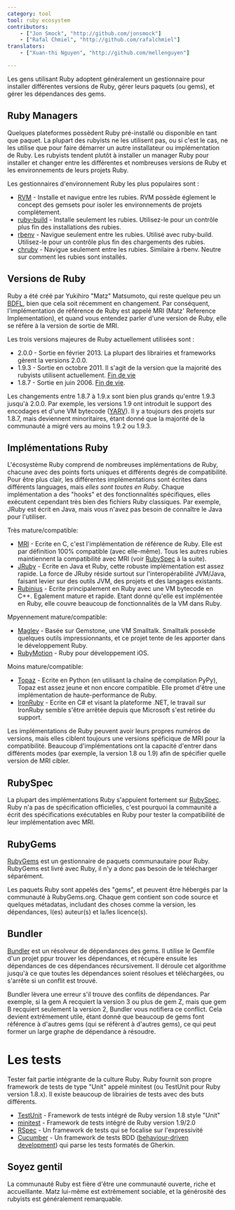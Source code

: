```yaml
---
category: tool
tool: ruby ecosystem
contributors:
    - ["Jon Smock", "http://github.com/jonsmock"]
    - ["Rafal Chmiel", "http://github.com/rafalchmiel"]
translators:
    - ["Xuan-thi Nguyen", "http://github.com/mellenguyen"]

---
```


Les gens utilisant Ruby adoptent généralement un gestionnaire pour installer
différentes versions de Ruby, gérer leurs paquets (ou gems), et gérer les
dépendances des gems.

## Ruby Managers

Quelques plateformes possèdent Ruby pré-installé ou disponible en tant que
paquet. La plupart des rubyists ne les utilisent pas, ou si c'est le cas, ne
les utilise que pour faire démarrer un autre installateur ou implémentation de
Ruby. Les rubyists tendent plutôt à installer un manager Ruby pour installer
et changer entre les différentes et nombreuses versions de Ruby et les
environnements de leurs projets Ruby.

Les gestionnaires d'environnement Ruby les plus populaires sont :

* [RVM](https://rvm.io/) - Installe et navigue entre les rubies. RVM possède
  églement le concept des gemsets pour isoler les environnements de projets
  complètement.
* [ruby-build](https://github.com/sstephenson/ruby-build) - Installe seulement
  les rubies. Utilisez-le pour un contrôle plus fin des installations des
  rubies.
* [rbenv](https://github.com/sstephenson/rbenv) - Navigue seulement entre les
  rubies. Utilisé avec ruby-build. Utilisez-le pour un contrôle plus fin des
  chargements des rubies.
* [chruby](https://github.com/postmodern/chruby) - Navigue seulement entre les
  rubies. Similaire à rbenv. Neutre sur comment les rubies sont installés.

## Versions de Ruby

Ruby a été créé par Yukihiro "Matz" Matsumoto, qui reste quelque peu un
[BDFL](https://fr.wikipedia.org/wiki/Benevolent_Dictator_for_Life), bien que
cela soit récemment en changement. Par conséquent, l'implémentation de
référence de Ruby est appelé MRI (Matz' Reference Implementation), et quand
vous entendez parler d'une version de Ruby, elle se réfère à la version de
sortie de MRI.

Les trois versions majeures de Ruby actuellement utilisées sont :

* 2.0.0 - Sortie en février 2013. La plupart des librairies et frameworks
  gèrent la versions 2.0.0.
* 1.9.3 - Sortie en octobre 2011. Il s'agit de la version que la majorité des
  rubyists utilisent actuellement. [Fin de vie](https://www.ruby-lang.org/en/news/2015/02/23/support-for-ruby-1-9-3-has-ended/)
* 1.8.7 - Sortie en juin 2006. [Fin de vie](http://www.ruby-lang.org/en/news/2013/06/30/we-retire-1-8-7/).

Les changements entre 1.8.7 à 1.9.x sont bien plus grands qu'entre 1.9.3
jusqu'à 2.0.0. Par exemple, les versions 1.9 ont introduit le support des
encodages et d'une VM bytecode ([YARV](https://fr.wikipedia.org/wiki/YARV)).
Il y a toujours des projets sur 1.8.7, mais deviennent minoritaires, étant
donné que la majorité de la communauté a migré vers au moins 1.9.2 ou 1.9.3.

## Implémentations Ruby

L'écosystème Ruby comprend de nombreuses implémentations de Ruby, chacune avec
des points forts uniques et différents degrés de compatibilité. Pour être plus
clair, les différentes implémentations sont écrites dans différents languages,
mais *elles sont toutes en Ruby*.
Chaque implémentation a des "hooks" et des fonctionnalités spécifiques, elles
exécutent cependant très bien des fichiers Ruby classiques.
Par exemple, JRuby est écrit en Java, mais vous n'avez pas besoin de connaître
le Java pour l'utiliser.

Très mature/compatible:

* [MRI](https://github.com/ruby/ruby) - Ecrite en C, c'est l'implémentation de
  référence de Ruby. Elle est par définition 100% compatible (avec elle-même).
  Tous les autres rubies maintiennent la compatibilité avec MRI
  (voir [RubySpec](#rubyspec) à la suite).
* [JRuby](http://jruby.org/) - Ecrite en Java et Ruby, cette robuste
  implémentation est assez rapide.
  La force de JRuby réside surtout sur l'interopérabilité JVM/Java, faisant
  levier sur des outils JVM, des projets et des langages existants.
* [Rubinius](http://rubini.us/) - Ecrite principalement en Ruby avec une VM
  bytecode en C++. Egalement mature et rapide. Etant donné qu'elle est
  implémentée en Ruby, elle couvre beaucoup de fonctionnalités de la
  VM dans Ruby.

Mpyennement mature/compatible:

* [Maglev](http://maglev.github.io/) - Basée sur Gemstone, une VM Smalltalk.
  Smalltalk possède quelques outils impressionnants, et ce projet tente
  de les apporter dans le développement Ruby.
* [RubyMotion](http://www.rubymotion.com/) - Ruby pour développement iOS.

Moins mature/compatible:

* [Topaz](http://topazruby.com/) - Ecrite en Python (en utilisant la chaîne de
  compilation PyPy), Topaz est assez jeune et non encore compatible.
  Elle promet d'être une implémentation de haute-performance de Ruby.
* [IronRuby](http://ironruby.net/) - Ecrite en C# et visant la plateforme .NET,
  le travail sur IronRuby semble s'être arrêtée depuis que Microsoft s'est
  retirée du support.

Les implémentations de Ruby peuvent avoir leurs propres numéros de versions,
mais elles ciblent toujours une versions spéficique de MRI pour la
compatibilité.
Beaucoup d'implémentations ont la capacité d'entrer dans différents modes
(par exemple, la version 1.8 ou 1.9) afin de spécifier quelle version de MRI
cibler.

## RubySpec

La plupart des implémentations Ruby s'appuient fortement sur [RubySpec](http://rubyspec.org/).
Ruby n'a pas de spécification officielles, c'est pourquoi la commaunité a écrit
des spécifications exécutables en Ruby pour tester la compatibilité de leur
implémentation avec MRI.

## RubyGems

[RubyGems](http://rubygems.org/) est un gestionnaire de paquets communautaire
pour Ruby.
RubyGems est livré avec Ruby, il n'y a donc pas besoin de le télécharger
séparément.

Les paquets Ruby sont appelés des "gems", et peuvent être hébergés par la
communauté à RubyGems.org. Chaque gem contient son code source et quelques
métadatas, includant des choses comme la version, les dépendances,
l(es) auteur(s) et la/les licence(s).

## Bundler

[Bundler](http://bundler.io/) est un résolveur de dépendances des gems. Il
utilise le Gemfile d'un projet ppur trouver les dépendances, et récupère
ensuite les dépendances de ces dépendances récursivement. Il déroule cet
algorithme jusqu'à ce que toutes les dépendances soient résolues et
téléchargées, ou s'arrête si un conflit est trouvé.

Bundler lèvera une erreur s'il trouve des conflits de dépendances. Par exemple,
si la gem A recquiert la version 3 ou plus de gem Z, mais que gem B recquiert
seulement la version 2, Bundler vous notifiera ce conflict. Cela devient
extrêmement utile, étant donné que beaucoup de gems font référence à d'autres
gems (qui se réfèrent à d'autres gems), ce qui peut former un large graphe de
dépendance à résoudre.

# Les tests

Tester fait partie intégrante de la culture Ruby. Ruby fournit son propre
framework de tests de type "Unit" appelé minitest (ou TestUnit pour Ruby
version 1.8.x). Il existe beaucoup de librairies de tests avec des buts
différents.

* [TestUnit](http://ruby-doc.org/stdlib-1.8.7/libdoc/test/unit/rdoc/Test/Unit.html) - Framework de tests intégré de Ruby version 1.8 style "Unit"
* [minitest](http://ruby-doc.org/stdlib-2.0.0/libdoc/minitest/rdoc/MiniTest.html) - Framework de tests intégré de Ruby version 1.9/2.0
* [RSpec](http://rspec.info/) - Un framework de tests qui se focalise sur l'expressivité
* [Cucumber](http://cukes.info/) - Un framework de tests BDD ([behaviour-driven development](https://fr.wikipedia.org/wiki/Behavior_driven_development)) qui parse les tests formatés de Gherkin.

## Soyez gentil

La communauté Ruby est fière d'être une communauté ouverte, riche et
accueillante. Matz lui-même est extrêmement sociable, et la générosité des
rubyists est généralement remarquable.